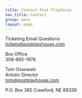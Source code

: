 ```yaml
---
title: Contact Post Playhouse
nav_title: Contact
group: main
layout: page
---
```


Ticketing Email Questions  
[tickets@postplayhouse.com](mailto:tickets@postplayhouse.com)

Box Office  
308-665-1976

Tom Ossowski  
Artistic Director  
[tom@postplayhouse.com](mailto:tom@postplayhouse.com)

P.O. Box 365
Crawford, NE 69339